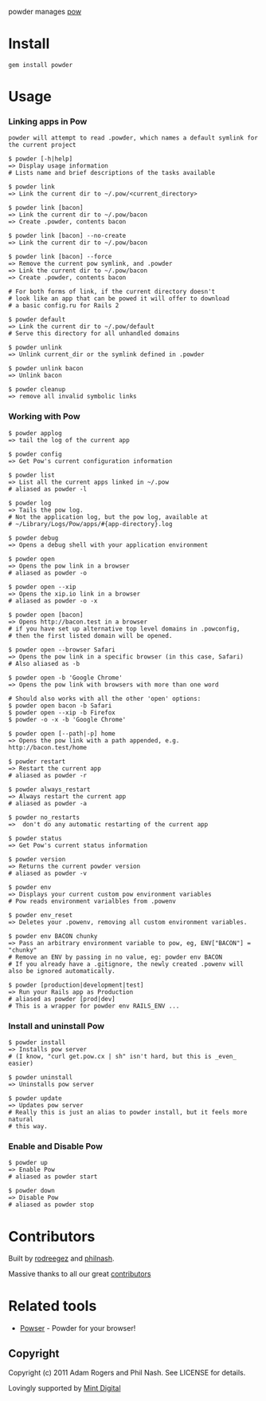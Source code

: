 powder manages [pow](http://pow.cx/)

# Install #

    gem install powder

# Usage #


### Linking apps in Pow ###

    powder will attempt to read .powder, which names a default symlink for the current project

    $ powder [-h|help]
    => Display usage information
    # Lists name and brief descriptions of the tasks available

    $ powder link
    => Link the current dir to ~/.pow/<current_directory>

    $ powder link [bacon]
    => Link the current dir to ~/.pow/bacon
    => Create .powder, contents bacon

    $ powder link [bacon] --no-create
    => Link the current dir to ~/.pow/bacon

    $ powder link [bacon] --force
    => Remove the current pow symlink, and .powder
    => Link the current dir to ~/.pow/bacon
    => Create .powder, contents bacon

    # For both forms of link, if the current directory doesn't
    # look like an app that can be powed it will offer to download
    # a basic config.ru for Rails 2

    $ powder default
    => Link the current dir to ~/.pow/default
    # Serve this directory for all unhandled domains

    $ powder unlink
    => Unlink current_dir or the symlink defined in .powder

    $ powder unlink bacon
    => Unlink bacon

    $ powder cleanup
    => remove all invalid symbolic links

### Working with Pow ###

    $ powder applog
    => tail the log of the current app

    $ powder config
    => Get Pow's current configuration information

    $ powder list
    => List all the current apps linked in ~/.pow
    # aliased as powder -l

    $ powder log
    => Tails the pow log.
    # Not the application log, but the pow log, available at
    # ~/Library/Logs/Pow/apps/#{app-directory}.log

    $ powder debug
    => Opens a debug shell with your application environment

    $ powder open
    => Opens the pow link in a browser
    # aliased as powder -o

    $ powder open --xip
    => Opens the xip.io link in a browser
    # aliased as powder -o -x

    $ powder open [bacon]
    => Opens http://bacon.test in a browser
    # if you have set up alternative top level domains in .powconfig,
    # then the first listed domain will be opened.

    $ powder open --browser Safari
    => Opens the pow link in a specific browser (in this case, Safari)
    # Also aliased as -b

    $ powder open -b 'Google Chrome'
    => Opens the pow link with browsers with more than one word

    # Should also works with all the other 'open' options:
    $ powder open bacon -b Safari
    $ powder open --xip -b Firefox
    $ powder -o -x -b 'Google Chrome'

    $ powder open [--path|-p] home
    => Opens the pow link with a path appended, e.g. http://bacon.test/home

    $ powder restart
    => Restart the current app
    # aliased as powder -r

    $ powder always_restart
    => Always restart the current app
    # aliased as powder -a

    $ powder no_restarts
    =>  don't do any automatic restarting of the current app

    $ powder status
    => Get Pow's current status information

    $ powder version
    => Returns the current powder version
    # aliased as powder -v

    $ powder env
    => Displays your current custom pow environment variables
    # Pow reads environment varialbles from .powenv

    $ powder env_reset
    => Deletes your .powenv, removing all custom environment variables.

    $ powder env BACON chunky
    => Pass an arbitrary environment variable to pow, eg, ENV["BACON"] = "chunky"
    # Remove an ENV by passing in no value, eg: powder env BACON
    # If you already have a .gitignore, the newly created .powenv will also be ignored automatically.

    $ powder [production|development|test]
    => Run your Rails app as Production
    # aliased as powder [prod|dev]
    # This is a wrapper for powder env RAILS_ENV ...


### Install and uninstall Pow ###

    $ powder install
    => Installs pow server
    # (I know, "curl get.pow.cx | sh" isn't hard, but this is _even_ easier)

    $ powder uninstall
    => Uninstalls pow server

    $ powder update
    => Updates pow server
    # Really this is just an alias to powder install, but it feels more natural
    # this way.

### Enable and Disable Pow ###

    $ powder up
    => Enable Pow
	# aliased as powder start

    $ powder down
    => Disable Pow
	# aliased as powder stop

# Contributors #

Built by [rodreegez](https://github.com/Rodreegez) and [philnash](https://github.com/philnash).

Massive thanks to all our great
[contributors](https://github.com/Rodreegez/powder/contributors)

# Related tools #

* [Powser](https://github.com/phil-monroe/powser) - Powder for your browser!

## Copyright ##

Copyright (c) 2011 Adam Rogers and Phil Nash. See LICENSE for details.

Lovingly supported by [Mint Digital](http://mintdigital.com)
